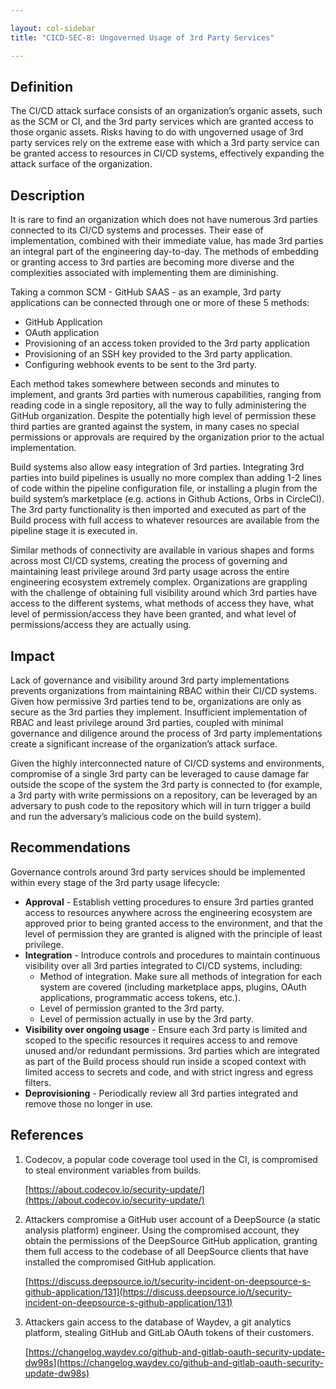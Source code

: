 ```yaml
---

layout: col-sidebar
title: "CICD-SEC-8: Ungoverned Usage of 3rd Party Services"

---
```

## Definition

The CI/CD attack surface consists of an organization’s organic assets, such as the SCM or CI, and the 3rd party services which are granted access to those organic assets. Risks having to do with ungoverned usage of 3rd party services rely on the extreme ease with which a 3rd party service can be granted access to resources in CI/CD systems, effectively expanding the attack surface of the organization.


## Description

It is rare to find an organization which does not have numerous 3rd parties connected to its CI/CD systems and processes. Their ease of implementation, combined with their immediate value, has made 3rd parties an integral part of the engineering day-to-day. The methods of embedding or granting access to 3rd parties are becoming more diverse and the complexities associated with implementing them are diminishing.

Taking a common SCM - GitHub SAAS - as an example, 3rd party applications can be connected through one or more of these 5 methods:



* GitHub Application
* OAuth application
* Provisioning of an access token provided to the 3rd party application
* Provisioning of an SSH key provided to the 3rd party application.
* Configuring webhook events to be sent to the 3rd party.

Each method takes somewhere between seconds and minutes to implement, and grants 3rd parties with numerous capabilities, ranging from reading code in a single repository, all the way to fully administering the GitHub organization. Despite the potentially high level of permission these third parties are granted against the system, in many cases no special permissions or approvals are required by the organization prior to the actual implementation.

Build systems also allow easy integration of 3rd parties. Integrating 3rd parties into build pipelines is usually no more complex than adding 1-2 lines of code within the pipeline configuration file, or installing a plugin from the build system’s marketplace (e.g. actions in Github Actions, Orbs in CircleCI). The 3rd party functionality is then imported and executed as part of the Build process with full access to whatever resources are available from the pipeline stage it is executed in.

Similar methods of connectivity are available in various shapes and forms across most CI/CD systems, creating the process of governing and maintaining least privilege around 3rd party usage across the entire engineering ecosystem extremely complex. Organizations are grappling with the challenge of obtaining full visibility around which 3rd parties have access to the different systems, what methods of access they have, what level of permission/access they have been granted, and what level of permissions/access they are actually using.


## Impact

Lack of governance and visibility around 3rd party implementations prevents organizations from maintaining RBAC within their CI/CD systems. Given how permissive 3rd parties tend to be, organizations are only as secure as the 3rd parties they implement. Insufficient implementation of RBAC and least privilege around 3rd parties, coupled with minimal governance and diligence around the process of 3rd party implementations create a significant increase of the organization’s attack surface.

Given the highly interconnected nature of CI/CD systems and environments, compromise of a single 3rd party can be leveraged to cause damage far outside the scope of the system the 3rd party is connected to (for example, a 3rd party with write permissions on a repository, can be leveraged by an adversary to push code to the repository which will in turn trigger a build and run the adversary’s malicious code on the build system).


## Recommendations

Governance controls around 3rd party services should be implemented within every stage of the 3rd party usage lifecycle:



* **Approval** - Establish vetting procedures to ensure 3rd parties granted access to resources anywhere across the engineering ecosystem are approved prior to being granted access to the environment, and that the level of permission they are granted is aligned with the principle of least privilege.
* **Integration** - Introduce controls and procedures to maintain continuous visibility over all 3rd parties integrated to CI/CD systems, including:
    * Method of integration. Make sure all methods of integration for each system are covered (including marketplace apps, plugins, OAuth applications, programmatic access tokens, etc.).
    * Level of permission granted to the 3rd party.
    * Level of permission actually in use by the 3rd party.
* **Visibility over ongoing usage** - Ensure each 3rd party is limited and scoped to the specific resources it requires access to and remove unused and/or redundant permissions. 3rd parties which are integrated as part of the Build process should run inside a scoped context with limited access to secrets and code, and with strict ingress and egress filters.
* **Deprovisioning** - Periodically review all 3rd parties integrated and remove those no longer in use.


## References



1. Codecov, a popular code coverage tool used in the CI, is compromised to steal environment variables from builds.

    [https://about.codecov.io/security-update/](https://about.codecov.io/security-update/)

2. Attackers compromise a GitHub user account of a DeepSource (a static analysis platform) engineer. Using the compromised account, they obtain the permissions of the DeepSource GitHub application, granting them full access to the codebase of all DeepSource clients that have installed the compromised GitHub application. 

    [https://discuss.deepsource.io/t/security-incident-on-deepsource-s-github-application/131](https://discuss.deepsource.io/t/security-incident-on-deepsource-s-github-application/131)

3. Attackers gain access to the database of Waydev, a git analytics platform, stealing GitHub and GitLab OAuth tokens of their customers.

    [https://changelog.waydev.co/github-and-gitlab-oauth-security-update-dw98s](https://changelog.waydev.co/github-and-gitlab-oauth-security-update-dw98s)
